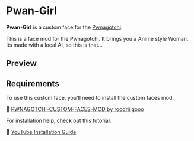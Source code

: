 # Pwan-Girl

**Pwan-Girl** is a custom face for the [Pwnagotchi](https://pwnagotchi.ai/).

This is a face mod for the Pwnagotchi. It brings you a Anime style Woman. Its made with a local AI, so this is that... 

## Preview


## Requirements

To use this custom face, you'll need to install the custom faces mod:

🔗 [PWNAGOTCHI-CUSTOM-FACES-MOD by roodriiigooo](https://github.com/roodriiigooo/PWNAGOTCHI-CUSTOM-FACES-MOD)

For installation help, check out this tutorial:

🎥 [YouTube Installation Guide](https://www.youtube.com/watch?v=X-5jN0WjurQ)


